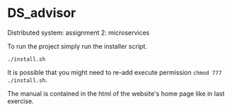 # DS_advisor
 Distributed system: assignment 2: microservices

To run the project simply run the installer script.
```
./install.sh
```
It is possible that you might need to re-add execute permission ``chmod 777 ./install.sh``.

The manual is contained in the html of the website's home page like in last exercise.

